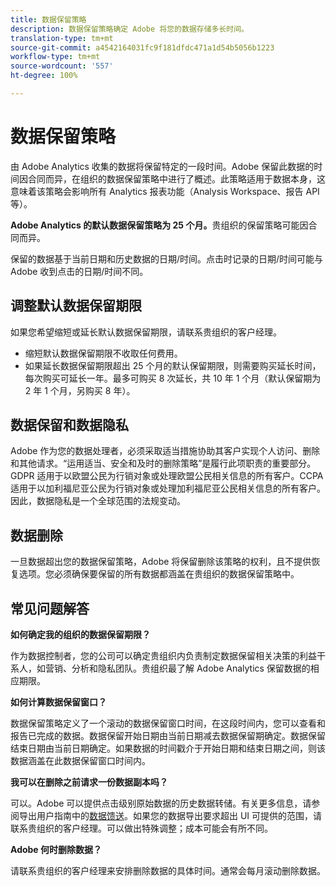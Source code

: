```yaml
---
title: 数据保留策略
description: 数据保留策略确定 Adobe 将您的数据存储多长时间。
translation-type: tm+mt
source-git-commit: a4542164031fc9f181dfdc471a1d54b5056b1223
workflow-type: tm+mt
source-wordcount: '557'
ht-degree: 100%

---
```



# 数据保留策略

由 Adobe Analytics 收集的数据将保留特定的一段时间。Adobe 保留此数据的时间因合同而异，在组织的数据保留策略中进行了概述。此策略适用于数据本身，这意味着该策略会影响所有 Analytics 报表功能（Analysis Workspace、报告 API 等）。

**Adobe Analytics 的默认数据保留策略为 25 个月。**&#x200B;贵组织的保留策略可能因合同而异。

保留的数据基于当前日期和历史数据的日期/时间。点击时记录的日期/时间可能与 Adobe 收到点击的日期/时间不同。

## 调整默认数据保留期限

如果您希望缩短或延长默认数据保留期限，请联系贵组织的客户经理。

* 缩短默认数据保留期限不收取任何费用。
* 如果延长数据保留期限超出 25 个月的默认保留期限，则需要购买延长时间，每次购买可延长一年。最多可购买 8 次延长，共 10 年 1 个月（默认保留期为 2 年 1 个月，另购买 8 年）。

## 数据保留和数据隐私

Adobe 作为您的数据处理者，必须采取适当措施协助其客户实现个人访问、删除和其他请求。“运用适当、安全和及时的删除策略”是履行此项职责的重要部分。GDPR 适用于以欧盟公民为行销对象或处理欧盟公民相关信息的所有客户。CCPA 适用于以加利福尼亚公民为行销对象或处理加利福尼亚公民相关信息的所有客户。因此，数据隐私是一个全球范围的法规变动。

## 数据删除

一旦数据超出您的数据保留策略，Adobe 将保留删除该策略的权利，且不提供恢复选项。您必须确保要保留的所有数据都涵盖在贵组织的数据保留策略中。

## 常见问题解答

**如何确定我的组织的数据保留期限？**

作为数据控制者，您的公司可以确定贵组织内负责制定数据保留相关决策的利益干系人，如营销、分析和隐私团队。贵组织最了解 Adobe Analytics 保留数据的相应期限。

**如何计算数据保留窗口？**

数据保留策略定义了一个滚动的数据保留窗口时间，在这段时间内，您可以查看和报告已完成的数据。数据保留开始日期由当前日期减去数据保留期确定。数据保留结束日期由当前日期确定。如果数据的时间戳介于开始日期和结束日期之间，则该数据涵盖在此数据保留窗口时间内。

**我可以在删除之前请求一份数据副本吗？**

可以。Adobe 可以提供点击级别原始数据的历史数据转储。有关更多信息，请参阅导出用户指南中的[数据馈送](/help/export/analytics-data-feed/data-feed-overview.md)。如果您的数据导出要求超出 UI 可提供的范围，请联系贵组织的客户经理。可以做出特殊调整；成本可能会有所不同。

**Adobe 何时删除数据？**

请联系贵组织的客户经理来安排删除数据的具体时间。通常会每月滚动删除数据。
